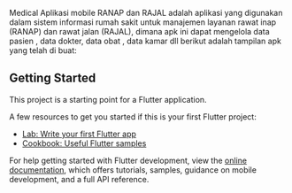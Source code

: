 Medical
Aplikasi mobile RANAP dan RAJAL adalah aplikasi yang digunakan dalam sistem informasi rumah sakit untuk manajemen layanan rawat inap (RANAP) dan rawat jalan (RAJAL), dimana apk ini dapat mengelola data pasien , data dokter, data obat , data kamar dll
berikut adalah tampilan apk yang telah di buat:



## Getting Started

This project is a starting point for a Flutter application.

A few resources to get you started if this is your first Flutter project:

- [Lab: Write your first Flutter app](https://docs.flutter.dev/get-started/codelab)
- [Cookbook: Useful Flutter samples](https://docs.flutter.dev/cookbook)

For help getting started with Flutter development, view the
[online documentation](https://docs.flutter.dev/), which offers tutorials,
samples, guidance on mobile development, and a full API reference.

